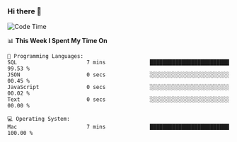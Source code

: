 ### Hi there 👋

<!--
**CrazyCollin/crazycollin** is a ✨ _special_ ✨ repository because its `README.md` (this file) appears on your GitHub profile.

Here are some ideas to get you started:

- 🔭 I’m currently working on ...
- 🌱 I’m currently learning ...
- 👯 I’m looking to collaborate on ...
- 🤔 I’m looking for help with ...
- 💬 Ask me about ...
- 📫 How to reach me: ...
- 😄 Pronouns: ...
- ⚡ Fun fact: ...
-->

<!--START_SECTION:waka-->
![Code Time](http://img.shields.io/badge/Code%20Time-3%2C457%20hrs%2036%20mins-blue)

📊 **This Week I Spent My Time On** 

```text
💬 Programming Languages: 
SQL                      7 mins              █████████████████████████   99.53 % 
JSON                     0 secs              ░░░░░░░░░░░░░░░░░░░░░░░░░   00.45 % 
JavaScript               0 secs              ░░░░░░░░░░░░░░░░░░░░░░░░░   00.02 % 
Text                     0 secs              ░░░░░░░░░░░░░░░░░░░░░░░░░   00.00 % 

💻 Operating System: 
Mac                      7 mins              █████████████████████████   100.00 % 
```


<!--END_SECTION:waka-->
